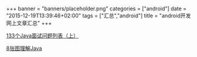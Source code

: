 +++
banner = "banners/placeholder.png"
categories = ["android"]
date = "2015-12-19T13:39:46+02:00"
tags = ["汇总","android"]
title = "android开发网上文章汇总"
+++

    
[133个Java面试问题列表（上）](https://mp.weixin.qq.com/s?__biz=MjM5OTA1MDUyMA==&mid=404429590&idx=2&sn=624a8302aa42e2f9d399ddbbfa15ba02&scene=0&key=41ecb04b051110034c2868b3cd1e4aa671619245abb156a0027355c5a9664ed2727bb5ab408b11c68c57474001a1c817&ascene=0&uin=MTM0ODQyNTk1&devicetype=iMac+MacBookAir7%2C1+OSX+OSX+10.10.5+build(14F1021)&version=11020201&pass_ticket=OUgFBuA2yqcV7ExJVNrQtm5NukTejEXnNHTun2M8jg8%3D)

[8张图理解Java](https://mp.weixin.qq.com/s?__biz=MzA3MDMyMjkzNg==&mid=210587474&idx=1&sn=d072028748e6b6305ac510fefc441c0d&key=41ecb04b051110036e5bec877502f1877f9ea9a8192b7098a6ed8406f41140e5a361057dc986a4e683cbd3a66b475018&ascene=0&uin=MTM0ODQyNTk1&devicetype=iMac+MacBookAir7%2C1+OSX+OSX+10.10.5+build(14F1021)&version=11020201&pass_ticket=OUgFBuA2yqcV7ExJVNrQtm5NukTejEXnNHTun2M8jg8%3D)

